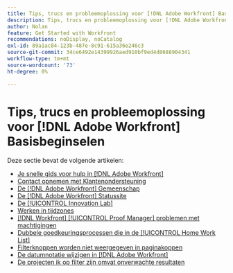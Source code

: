 ```yaml
---
title: Tips, trucs en probleemoplossing voor [!DNL Adobe Workfront] Basisbeginselen
description: Tips, trucs en probleemoplossing voor [!DNL Adobe Workfront] Basisbeginselen
author: Nolan
feature: Get Started with Workfront
recommendations: noDisplay, noCatalog
exl-id: 89a1ac84-123b-487e-8c91-615a36e246c3
source-git-commit: 34ce6492e14399926aed910bf9ed4d8688904341
workflow-type: tm+mt
source-wordcount: '73'
ht-degree: 0%

---
```


# Tips, trucs en probleemoplossing voor [!DNL Adobe Workfront] Basisbeginselen

Deze sectie bevat de volgende artikelen:

* [Je snelle gids voor hulp in [!DNL Adobe Workfront]](../../workfront-basics/tips-tricks-and-troubleshooting/guide-for-help-in-workfront.md)
* [Contact opnemen met Klantenondersteuning](../../workfront-basics/tips-tricks-and-troubleshooting/contact-customer-support.md)
* [De [!DNL Adobe Workfront] Gemeenschap](../../workfront-basics/tips-tricks-and-troubleshooting/workfront-community.md)
* [De [!DNL Adobe Workfront] Statussite](../../workfront-basics/tips-tricks-and-troubleshooting/understand-the-status-site.md)
* [De [!UICONTROL Innovation Lab]](../../workfront-basics/tips-tricks-and-troubleshooting/idea-exchange.md)
* [Werken in tijdzones](../../workfront-basics/tips-tricks-and-troubleshooting/working-across-timezones.md)
* [[!DNL Workfront] [!UICONTROL Proof Manager] problemen met machtigingen](../../workfront-basics/tips-tricks-and-troubleshooting/wp-manager-permissions-troubleshooting.md)
* [Dubbele goedkeuringsprocessen die in de [!UICONTROL Home Work List]](../../workfront-basics/tips-tricks-and-troubleshooting/duplicate-apprval-processes-home.md)
* [Filterknoppen worden niet weergegeven in paginakoppen](../../workfront-basics/tips-tricks-and-troubleshooting/filter-buttons-do-not-display-in-page-headers.md)
* [De datumnotatie wijzigen in [!DNL Adobe Workfront]](../tips-tricks-and-troubleshooting/change-date-format-chrome.md)
* [De projecten ik op filter zijn omvat onverwachte resultaten](../tips-tricks-and-troubleshooting/projects-im-on-filter-including-unexpected-results.md)
